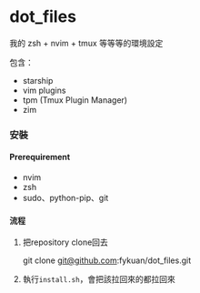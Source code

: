 
dot_files
=========

我的 zsh + nvim + tmux 等等等的環境設定

包含：

* starship
* vim plugins
* tpm (Tmux Plugin Manager)
* zim

### 安裝
#### Prerequirement
* nvim
* zsh
* sudo、python-pip、git

#### 流程
1. 把repository clone回去

   	git clone git@github.com:fykuan/dot_files.git

2. 執行`install.sh`，會把該拉回來的都拉回來
